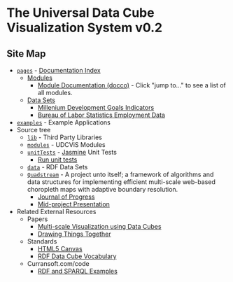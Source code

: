 # The Universal Data Cube<br>Visualization System v0.2

## Site Map

 * [`pages`](https://github.com/curran/udcvis/tree/gh-pages/0.2/pages) - [Documentation Index](http://universaldatacube.org/0.2/pages/)
   * [Modules](modules.html)
     * [Module Documentation (docco)](http://curran.github.com/udcvis/0.2/modules/docs/rdf.html) - Click "jump to..." to see a list of all modules.
   * [Data Sets](dataSets.html)
     * [Millenium Development Goals Indicators](dataset_mdg.html)
     * [Bureau of Labor Statistics Employment Data](dataset_bls.html)
 * [`examples`](https://github.com/curran/udcvis/tree/gh-pages/0.2/examples) - Example Applications
 * Source tree
   * [`lib`](https://github.com/curran/udcvis/tree/gh-pages/0.2/lib) - Third Party Libraries
   * [`modules`](https://github.com/curran/udcvis/tree/gh-pages/0.2/modules) - UDCViS Modules
   * [`unitTests`](https://github.com/curran/udcvis/tree/gh-pages/0.2/unitTests) - [Jasmine](http://pivotal.github.com/jasmine/) Unit Tests
     * [Run unit tests](http://curran.github.com/udcvis/0.2/unitTests/SpecRunner.html) 
   * [`data`](https://github.com/curran/udcvis/tree/gh-pages/0.2/data) - RDF Data Sets
   * [`Quadstream`](http://curran.github.com/udcvis/0.2/Quadstream/index.html) - 
     A project unto itself; a framework of algorithms and data structures
     for implementing efficient multi-scale web-based choropleth 
     maps with adaptive boundary resolution.
     * [Journal of Progress](https://github.com/curran/udcvis/tree/gh-pages/0.2/Quadstream/index.html)
     * [Mid-project Presentation](http://universaldatacube.org/0.2/Quadstream/presentations/2012_11_14_Progress/)
 * Related External Resources
   * Papers
     * [Multi-scale Visualization using Data Cubes](http://graphics.stanford.edu/papers/pan_zoom/paper.pdf)
     * [Drawing Things Together](http://www.pf.jcu.cz/stru/katedry/spol_vedy/emmirreader/012_Latour-DRAWING-THINGS-TOGETHER.pdf)
   * Standards
     * [HTML5 Canvas](http://www.w3.org/TR/2dcontext/)
     * [RDF Data Cube Vocabulary](http://www.w3.org/TR/vocab-data-cube/)
   * Curransoft.com/code
     * [RDF and SPARQL Examples](http://curransoft.com/code/?s=SPARQL)
